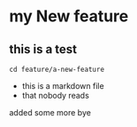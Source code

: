 # my New feature

## this is a test
``` cd feature/a-new-feature ```

- this is a markdown file 
- that nobody reads

added some more
bye
